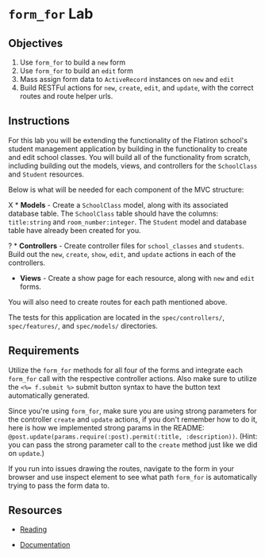 # `form_for` Lab

## Objectives

1. Use `form_for` to build a `new` form
2. Use `form_for` to build an `edit` form
3. Mass assign form data to `ActiveRecord` instances on `new` and `edit`
4. Build RESTFul actions for `new`, `create`, `edit`, and `update`, with the correct routes and route helper urls.


## Instructions

For this lab you will be extending the functionality of the Flatiron school's student management application by building in the functionality to create and edit school classes. You will build all of the functionality from scratch, including building out the models, views, and controllers for the `SchoolClass` and `Student` resources.

Below is what will be needed for each component of the MVC structure:

X * **Models** - Create a `SchoolClass` model, along with its associated database table. The `SchoolClass` table should have the columns: `title:string` and `room_number:integer`. The `Student` model and database table have already been created for you.

 ? * **Controllers** - Create controller files for `school_classes` and `students`. Build out the `new`, `create`, `show`, `edit`, and `update` actions in each of the controllers.

* **Views** - Create a show page for each resource, along with `new` and `edit` forms.

You will also need to create routes for each path mentioned above.

The tests for this application are located in the `spec/controllers/`, `spec/features/`, and `spec/models/` directories.


## Requirements

Utilize the `form_for` methods for all four of the forms and integrate each `form_for` call with the respective controller actions. Also make sure to utilize the `<%= f.submit %>` submit button syntax to have the button text automatically generated.

Since you're using `form_for`, make sure you are using strong parameters for the controller `create` and `update` actions, if you don't remember how to do it, here is how we implemented strong params in the README: `@post.update(params.require(:post).permit(:title, :description))`. (Hint: you can pass the strong parameter call to the `create` method just like we did on `update`.)

If you run into issues drawing the routes, navigate to the form in your browser and use inspect element to see what path `form_for` is automatically trying to pass the form data to.


## Resources

* [Reading](https://github.com/learn-co-curriculum/rails-form_for-on-edit-readme)

* [Documentation](http://api.rubyonrails.org/classes/ActionView/Helpers/FormHelper.html)
